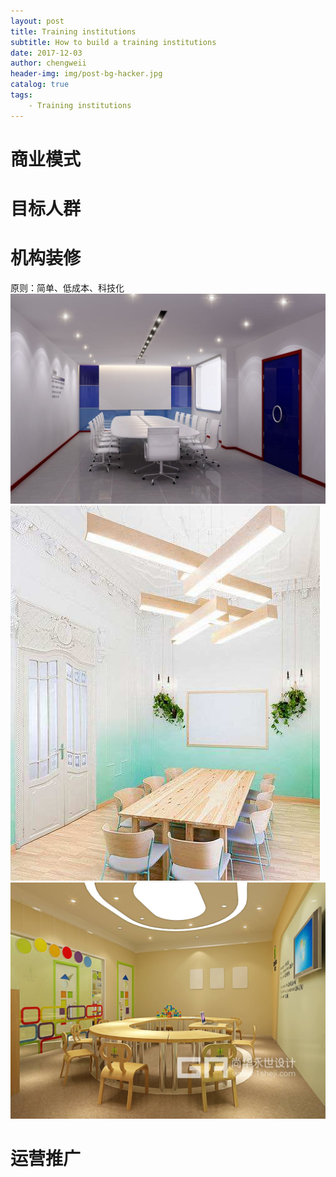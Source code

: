 ```yaml
---
layout: post
title: Training institutions
subtitle: How to build a training institutions
date: 2017-12-03
author: chengweii
header-img: img/post-bg-hacker.jpg
catalog: true
tags:
    - Training institutions
---
```


# 商业模式
# 目标人群
# 机构装修
原则：简单、低成本、科技化
![科技装修1](/img/training/科技装修1.jpg)   
![科技装修2](/img/training/科技装修2.jpg)   
![科技装修3](/img/training/科技装修3.jpg)  
 
# 运营推广

